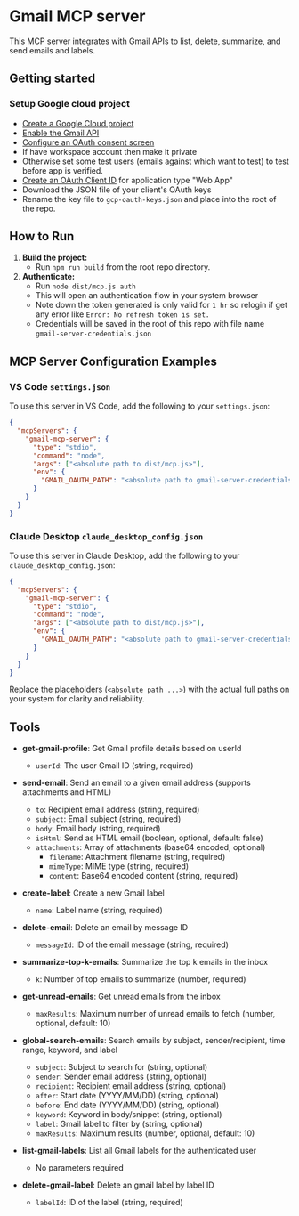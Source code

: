 # Gmail MCP server

This MCP server integrates with Gmail APIs to list, delete, summarize, and send emails and labels.

## Getting started

### Setup Google cloud project

- [Create a Google Cloud project](https://console.cloud.google.com/projectcreate)
- [Enable the Gmail API](https://console.cloud.google.com/workspace-api/products)
- [Configure an OAuth consent screen](https://console.cloud.google.com/apis/credentials/consent)
- If have workspace account then make it private
- Otherwise set some test users (emails against which want to test) to test before app is verified.
- [Create an OAuth Client ID](https://console.cloud.google.com/apis/credentials/oauthclient) for application type "Web App"
- Download the JSON file of your client's OAuth keys
- Rename the key file to `gcp-oauth-keys.json` and place into the root of the repo.

## How to Run

1. **Build the project:**
   - Run `npm run build` from the root repo directory.
2. **Authenticate:**
   - Run `node dist/mcp.js auth`
   - This will open an authentication flow in your system browser
   - Note down the token generated is only valid for `1 hr` so relogin if get any error like `Error: No refresh token is set.`
   - Credentials will be saved in the root of this repo with file name `gmail-server-credentials.json`

## MCP Server Configuration Examples

### VS Code `settings.json`

To use this server in VS Code, add the following to your `settings.json`:

```json
{
  "mcpServers": {
    "gmail-mcp-server": {
      "type": "stdio",
      "command": "node",
      "args": ["<absolute path to dist/mcp.js>"],
      "env": {
        "GMAIL_OAUTH_PATH": "<absolute path to gmail-server-credentials.json>"
      }
    }
  }
}
```

### Claude Desktop `claude_desktop_config.json`

To use this server in Claude Desktop, add the following to your `claude_desktop_config.json`:

```json
{
  "mcpServers": {
    "gmail-mcp-server": {
      "type": "stdio",
      "command": "node",
      "args": ["<absolute path to dist/mcp.js>"],
      "env": {
        "GMAIL_OAUTH_PATH": "<absolute path to gmail-server-credentials.json>"
      }
    }
  }
}
```

Replace the placeholders (`<absolute path ...>`) with the actual full paths on your system for clarity and reliability.

## Tools

- **get-gmail-profile**: Get Gmail profile details based on userId

  - `userId`: The user Gmail ID (string, required)

- **send-email**: Send an email to a given email address (supports attachments and HTML)

  - `to`: Recipient email address (string, required)
  - `subject`: Email subject (string, required)
  - `body`: Email body (string, required)
  - `isHtml`: Send as HTML email (boolean, optional, default: false)
  - `attachments`: Array of attachments (base64 encoded, optional)
    - `filename`: Attachment filename (string, required)
    - `mimeType`: MIME type (string, required)
    - `content`: Base64 encoded content (string, required)

- **create-label**: Create a new Gmail label

  - `name`: Label name (string, required)

- **delete-email**: Delete an email by message ID

  - `messageId`: ID of the email message (string, required)

- **summarize-top-k-emails**: Summarize the top k emails in the inbox

  - `k`: Number of top emails to summarize (number, required)

- **get-unread-emails**: Get unread emails from the inbox

  - `maxResults`: Maximum number of unread emails to fetch (number, optional, default: 10)

- **global-search-emails**: Search emails by subject, sender/recipient, time range, keyword, and label

  - `subject`: Subject to search for (string, optional)
  - `sender`: Sender email address (string, optional)
  - `recipient`: Recipient email address (string, optional)
  - `after`: Start date (YYYY/MM/DD) (string, optional)
  - `before`: End date (YYYY/MM/DD) (string, optional)
  - `keyword`: Keyword in body/snippet (string, optional)
  - `label`: Gmail label to filter by (string, optional)
  - `maxResults`: Maximum results (number, optional, default: 10)

- **list-gmail-labels**: List all Gmail labels for the authenticated user

  - No parameters required

- **delete-gmail-label**: Delete an gmail label by label ID

  - `labelId`: ID of the label (string, required)
